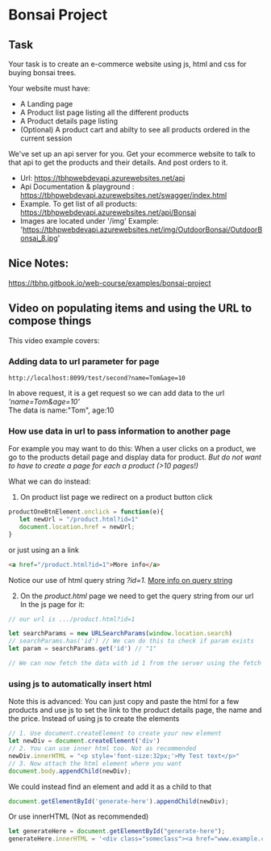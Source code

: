 # Bonsai Project

## Task
Your task is to create an e-commerce website using js, html and css for buying bonsai trees.

Your website must have:
- A Landing page
- A Product list page listing all the different products
- A Product details page listing 
- (Optional) A product cart and abilty to see all products ordered in the current session

We've set up an api server for you. Get your ecommerce website to talk to that api to get the products and their details. And post orders to it.

- Url: https://tbhpwebdevapi.azurewebsites.net/api 
- Api Documentation & playground : https://tbhpwebdevapi.azurewebsites.net/swagger/index.html
- Example. To get list of all products: https://tbhpwebdevapi.azurewebsites.net/api/Bonsai
- Images are located under '/img' Example: 'https://tbhpwebdevapi.azurewebsites.net/img/OutdoorBonsai/OutdoorBonsai_8.jpg'



## Nice Notes:
https://tbhp.gitbook.io/web-course/examples/bonsai-project


## Video on populating items and using the URL to compose things
This video example covers:

### Adding data to url parameter for page 
```
http://localhost:8099/test/second?name=Tom&age=10
```
In above request, it is a get request so we can add data to the url _'name=Tom&age=10'_  
The data is name:"Tom", age:10


### How use data in url to pass information to another page
For example you may want to do this: When a user clicks on a product, we go to the products detail page and display data for product. 
*But do not want to have to create a page for each a product (>10 pages!)*

What we can do instead:
1. On product list page we redirect on a product button click
```js
productOneBtnElement.onclick = function(e){
   let newUrl = "/product.html?id=1"
   document.location.href = newUrl;
}
```
or just using an a link
```html
<a href="/product.html?id=1">More info</a>
```
Notice our use of html query string *?id=1*. [More info on query string](https://en.wikipedia.org/wiki/Query_string)

2. On the *product.html* page we need to get the query string from our url  
In the js page for it:
```js
// our url is .../product.html?id=1

let searchParams = new URLSearchParams(window.location.search)
// searchParams.has('id') // We can do this to check if param exists
let param = searchParams.get('id') // "1"

// We can now fetch the data with id 1 from the server using the fetch api or axios
```



### using js to automatically insert html 
Note this is advanced: You can just copy and paste the html for a few products and use js to set the link to the product details page, the  name and the price. Instead of using js to create the elements


```js
// 1. Use document.createElement to create your new element
let newDiv = document.createElement('div')
// 2. You can use inner html too. Not as recommended
newDiv.innerHTML = "<p style='font-size:32px;'>My Test text</p>"
// 3. Now attach the html element where you want
document.body.appendChild(newDiv);
```

We could instead find an element and add it as a child to that
```js
document.getElementById('generate-here').appendChild(newDiv);
```
Or use innerHTML (Not as recommended)
```js
let generateHere = document.getElementById("generate-here");
generateHere.innerHTML = '<div class="someclass"><a href="www.example.com"><p>some text</p></a></div>';
```

